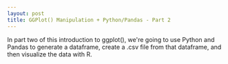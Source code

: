 ```yaml
---
layout: post
title: GGPlot() Manipulation + Python/Pandas - Part 2
---
```


In part two of this introduction to ggplot(), we're going to use Python and Pandas to generate a dataframe, create a .csv
file from that dataframe, and then visualize the data with R. 
